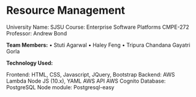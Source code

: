 # Resource Management 

University Name: SJSU
Course: Enterprise Software Platforms CMPE-272
Professor: Andrew Bond

**Team Members:**
• Stuti Agarwal
• Haley Feng
• Tripura Chandana Gayatri Gorla

**Technology Used:**

Frontend:
HTML, CSS, Javascript, JQuery, Bootstrap
Backend:
AWS Lambda
Node JS (10.x), YAML
AWS API
AWS Cognito
Database: 
PostgreSQL
Node module: Postgresql-easy
